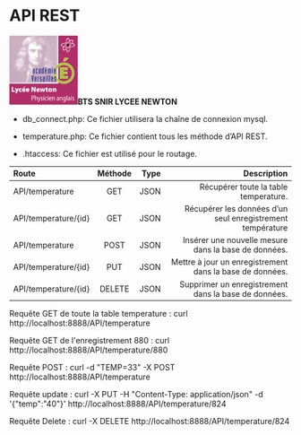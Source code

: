 # API REST 

![left](logo.png)<b>BTS SNIR LYCEE NEWTON</b>

- db_connect.php: Ce fichier utilisera la chaîne de connexion mysql.

- temperature.php: Ce fichier contient tous les méthode d’API REST.

- .htaccess: Ce fichier est utilisé pour le routage.

| Route        | Méthode    |  Type     | Description|
| :------------- | :----------: | -----------: |-----------: |
|  API/temperature | GET   | JSON    |Récupérer toute la table temperature.|
| API/temperature/{id}   | GET | JSON |Récupérer les données d’un seul enregistrement température |
|  API/temperature | POST   | JSON    |Insérer une nouvelle mesure dans la base de données.|
| API/temperature/{id}   | PUT | JSON |Mettre à jour un enregistrement dans la base de données. |
| API/temperature/{id}   | DELETE | JSON |Supprimer un enregistrement dans la base de données. |

Requête GET de toute la table temperature : curl http://localhost:8888/API/temperature

Requête GET de l'enregistrement 880 : curl http://localhost:8888/API/temperature/880

Requête POST : curl -d "TEMP=33" -X POST http://localhost:8888/API/temperature

Requête update : curl -X PUT -H "Content-Type: application/json" -d '{"temp":"40"}' http://localhost:8888/API/temperature/824

Requête Delete : curl -X DELETE http://localhost:8888/API/temperature/824


